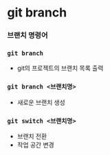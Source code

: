 # git branch

### 브랜치 명령어

### `git branch`

- git의 프로젝트의 브랜치 목록 출력

### `git branch <브랜치명>`

- 새로운 브랜치 생성

### `git switch <브랜치명>`

- 브랜치 전환
- 작업 공간 변경